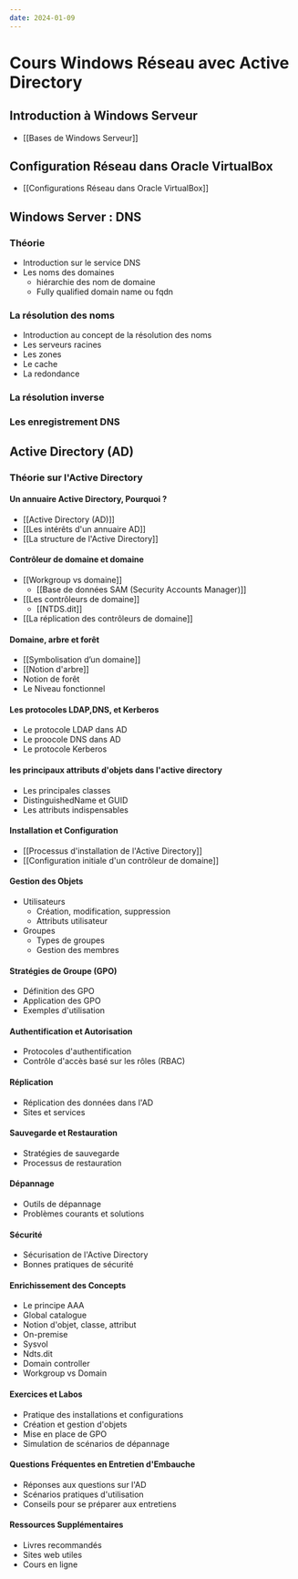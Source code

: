 ```yaml
---
date: 2024-01-09
---
```

# Cours Windows Réseau avec Active Directory

## Introduction à Windows Serveur
- [[Bases de Windows Serveur]]
## Configuration Réseau dans Oracle VirtualBox
- [[Configurations Réseau dans Oracle VirtualBox]]

## Windows Server : DNS
### Théorie
- Introduction sur le service DNS
- Les noms des domaines
	- hiérarchie des nom de domaine
	- Fully qualified domain name ou fqdn
### La résolution des noms
- Introduction au concept de la résolution des noms
- Les serveurs racines
- Les zones
- Le cache
- La redondance
### La résolution inverse
### Les enregistrement DNS
## Active Directory (AD)
### Théorie sur l'Active Directory
#### Un annuaire Active Directory, Pourquoi ?
- [[Active Directory (AD)]]
- [[Les intérêts d'un annuaire AD]]
- [[La structure de l'Active Directory]]
#### Contrôleur de domaine et domaine
- [[Workgroup vs domaine]]
	- [[Base de données SAM (Security Accounts Manager)]]
- [[Les contrôleurs de domaine]]
	- [[NTDS.dit]]
- [[La réplication des contrôleurs de domaine]]

#### Domaine, arbre et forêt
- [[Symbolisation d’un domaine]]
- [[Notion d'arbre]]
- Notion de forêt
- Le Niveau fonctionnel

#### Les protocoles LDAP,DNS, et Kerberos
- Le protocole LDAP dans AD
- Le proocole DNS dans AD
- Le protocole Kerberos

#### les principaux attributs d'objets dans l'active directory
- Les principales classes
- DistinguishedName et GUID
- Les attributs indispensables
#### Installation et Configuration

- [[Processus d'installation de l'Active Directory]]
- [[Configuration initiale d'un contrôleur de domaine]]

#### Gestion des Objets

- Utilisateurs
    - Création, modification, suppression
    - Attributs utilisateur
- Groupes
    - Types de groupes
    - Gestion des membres

#### Stratégies de Groupe (GPO)

- Définition des GPO
- Application des GPO
- Exemples d'utilisation

#### Authentification et Autorisation

- Protocoles d'authentification
- Contrôle d'accès basé sur les rôles (RBAC)

#### Réplication

- Réplication des données dans l'AD
- Sites et services

#### Sauvegarde et Restauration

- Stratégies de sauvegarde
- Processus de restauration

#### Dépannage

- Outils de dépannage
- Problèmes courants et solutions

#### Sécurité

- Sécurisation de l'Active Directory
- Bonnes pratiques de sécurité

#### Enrichissement des Concepts

- Le principe AAA
- Global catalogue
- Notion d'objet, classe, attribut
- On-premise
- Sysvol
- Ndts.dit
- Domain controller
- Workgroup vs Domain

#### Exercices et Labos

- Pratique des installations et configurations
- Création et gestion d'objets
- Mise en place de GPO
- Simulation de scénarios de dépannage

#### Questions Fréquentes en Entretien d'Embauche

- Réponses aux questions sur l'AD
- Scénarios pratiques d'utilisation
- Conseils pour se préparer aux entretiens

#### Ressources Supplémentaires

- Livres recommandés
- Sites web utiles
- Cours en ligne
